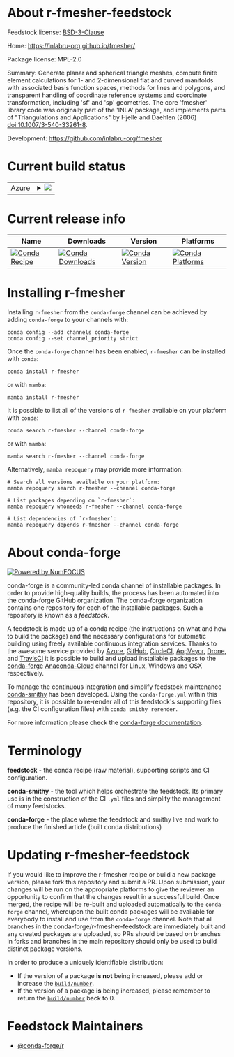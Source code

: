 About r-fmesher-feedstock
=========================

Feedstock license: [BSD-3-Clause](https://github.com/conda-forge/r-fmesher-feedstock/blob/main/LICENSE.txt)

Home: https://inlabru-org.github.io/fmesher/

Package license: MPL-2.0

Summary: Generate planar and spherical triangle meshes, compute finite element calculations for 1- and 2-dimensional flat and curved manifolds with associated basis function spaces, methods for lines and polygons, and transparent handling of coordinate reference systems and coordinate transformation, including 'sf' and 'sp' geometries. The core 'fmesher' library code was originally part of the 'INLA' package, and implements parts of "Triangulations and Applications" by Hjelle and Daehlen (2006) <doi:10.1007/3-540-33261-8>.

Development: https://github.com/inlabru-org/fmesher

Current build status
====================


<table>
    
  <tr>
    <td>Azure</td>
    <td>
      <details>
        <summary>
          <a href="https://dev.azure.com/conda-forge/feedstock-builds/_build/latest?definitionId=20235&branchName=main">
            <img src="https://dev.azure.com/conda-forge/feedstock-builds/_apis/build/status/r-fmesher-feedstock?branchName=main">
          </a>
        </summary>
        <table>
          <thead><tr><th>Variant</th><th>Status</th></tr></thead>
          <tbody><tr>
              <td>linux_64_r_base4.2</td>
              <td>
                <a href="https://dev.azure.com/conda-forge/feedstock-builds/_build/latest?definitionId=20235&branchName=main">
                  <img src="https://dev.azure.com/conda-forge/feedstock-builds/_apis/build/status/r-fmesher-feedstock?branchName=main&jobName=linux&configuration=linux%20linux_64_r_base4.2" alt="variant">
                </a>
              </td>
            </tr><tr>
              <td>linux_64_r_base4.3</td>
              <td>
                <a href="https://dev.azure.com/conda-forge/feedstock-builds/_build/latest?definitionId=20235&branchName=main">
                  <img src="https://dev.azure.com/conda-forge/feedstock-builds/_apis/build/status/r-fmesher-feedstock?branchName=main&jobName=linux&configuration=linux%20linux_64_r_base4.3" alt="variant">
                </a>
              </td>
            </tr><tr>
              <td>osx_64_r_base4.2</td>
              <td>
                <a href="https://dev.azure.com/conda-forge/feedstock-builds/_build/latest?definitionId=20235&branchName=main">
                  <img src="https://dev.azure.com/conda-forge/feedstock-builds/_apis/build/status/r-fmesher-feedstock?branchName=main&jobName=osx&configuration=osx%20osx_64_r_base4.2" alt="variant">
                </a>
              </td>
            </tr><tr>
              <td>osx_64_r_base4.3</td>
              <td>
                <a href="https://dev.azure.com/conda-forge/feedstock-builds/_build/latest?definitionId=20235&branchName=main">
                  <img src="https://dev.azure.com/conda-forge/feedstock-builds/_apis/build/status/r-fmesher-feedstock?branchName=main&jobName=osx&configuration=osx%20osx_64_r_base4.3" alt="variant">
                </a>
              </td>
            </tr>
          </tbody>
        </table>
      </details>
    </td>
  </tr>
</table>

Current release info
====================

| Name | Downloads | Version | Platforms |
| --- | --- | --- | --- |
| [![Conda Recipe](https://img.shields.io/badge/recipe-r--fmesher-green.svg)](https://anaconda.org/conda-forge/r-fmesher) | [![Conda Downloads](https://img.shields.io/conda/dn/conda-forge/r-fmesher.svg)](https://anaconda.org/conda-forge/r-fmesher) | [![Conda Version](https://img.shields.io/conda/vn/conda-forge/r-fmesher.svg)](https://anaconda.org/conda-forge/r-fmesher) | [![Conda Platforms](https://img.shields.io/conda/pn/conda-forge/r-fmesher.svg)](https://anaconda.org/conda-forge/r-fmesher) |

Installing r-fmesher
====================

Installing `r-fmesher` from the `conda-forge` channel can be achieved by adding `conda-forge` to your channels with:

```
conda config --add channels conda-forge
conda config --set channel_priority strict
```

Once the `conda-forge` channel has been enabled, `r-fmesher` can be installed with `conda`:

```
conda install r-fmesher
```

or with `mamba`:

```
mamba install r-fmesher
```

It is possible to list all of the versions of `r-fmesher` available on your platform with `conda`:

```
conda search r-fmesher --channel conda-forge
```

or with `mamba`:

```
mamba search r-fmesher --channel conda-forge
```

Alternatively, `mamba repoquery` may provide more information:

```
# Search all versions available on your platform:
mamba repoquery search r-fmesher --channel conda-forge

# List packages depending on `r-fmesher`:
mamba repoquery whoneeds r-fmesher --channel conda-forge

# List dependencies of `r-fmesher`:
mamba repoquery depends r-fmesher --channel conda-forge
```


About conda-forge
=================

[![Powered by
NumFOCUS](https://img.shields.io/badge/powered%20by-NumFOCUS-orange.svg?style=flat&colorA=E1523D&colorB=007D8A)](https://numfocus.org)

conda-forge is a community-led conda channel of installable packages.
In order to provide high-quality builds, the process has been automated into the
conda-forge GitHub organization. The conda-forge organization contains one repository
for each of the installable packages. Such a repository is known as a *feedstock*.

A feedstock is made up of a conda recipe (the instructions on what and how to build
the package) and the necessary configurations for automatic building using freely
available continuous integration services. Thanks to the awesome service provided by
[Azure](https://azure.microsoft.com/en-us/services/devops/), [GitHub](https://github.com/),
[CircleCI](https://circleci.com/), [AppVeyor](https://www.appveyor.com/),
[Drone](https://cloud.drone.io/welcome), and [TravisCI](https://travis-ci.com/)
it is possible to build and upload installable packages to the
[conda-forge](https://anaconda.org/conda-forge) [Anaconda-Cloud](https://anaconda.org/)
channel for Linux, Windows and OSX respectively.

To manage the continuous integration and simplify feedstock maintenance
[conda-smithy](https://github.com/conda-forge/conda-smithy) has been developed.
Using the ``conda-forge.yml`` within this repository, it is possible to re-render all of
this feedstock's supporting files (e.g. the CI configuration files) with ``conda smithy rerender``.

For more information please check the [conda-forge documentation](https://conda-forge.org/docs/).

Terminology
===========

**feedstock** - the conda recipe (raw material), supporting scripts and CI configuration.

**conda-smithy** - the tool which helps orchestrate the feedstock.
                   Its primary use is in the construction of the CI ``.yml`` files
                   and simplify the management of *many* feedstocks.

**conda-forge** - the place where the feedstock and smithy live and work to
                  produce the finished article (built conda distributions)


Updating r-fmesher-feedstock
============================

If you would like to improve the r-fmesher recipe or build a new
package version, please fork this repository and submit a PR. Upon submission,
your changes will be run on the appropriate platforms to give the reviewer an
opportunity to confirm that the changes result in a successful build. Once
merged, the recipe will be re-built and uploaded automatically to the
`conda-forge` channel, whereupon the built conda packages will be available for
everybody to install and use from the `conda-forge` channel.
Note that all branches in the conda-forge/r-fmesher-feedstock are
immediately built and any created packages are uploaded, so PRs should be based
on branches in forks and branches in the main repository should only be used to
build distinct package versions.

In order to produce a uniquely identifiable distribution:
 * If the version of a package **is not** being increased, please add or increase
   the [``build/number``](https://docs.conda.io/projects/conda-build/en/latest/resources/define-metadata.html#build-number-and-string).
 * If the version of a package **is** being increased, please remember to return
   the [``build/number``](https://docs.conda.io/projects/conda-build/en/latest/resources/define-metadata.html#build-number-and-string)
   back to 0.

Feedstock Maintainers
=====================

* [@conda-forge/r](https://github.com/conda-forge/r/)

